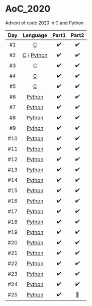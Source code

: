# AoC_2020
Advent of code 2020 in C and Python

| Day   |      Language      |  Part1 | Part2 |
|:----------:|:-------------:|:------:|:------:|
| #1 |  [C](./01_C/) | :heavy_check_mark: | :heavy_check_mark: |
| #2 |  [C](./02_C/) / [Python](./02_Python/) | :heavy_check_mark: | :heavy_check_mark: |
| #3 |  [C](./06_C/) | :heavy_check_mark: | :heavy_check_mark: |
| #4 |  [C](./06_C/) | :heavy_check_mark: | :heavy_check_mark: |
| #5 |  [C](./06_C/) | :heavy_check_mark: | :heavy_check_mark: |
| #6 | [Python](./06_Python/) | :heavy_check_mark: | :heavy_check_mark: |
| #7 | [Python](./07_Python/) | :heavy_check_mark: | :heavy_check_mark: |
| #8 | [Python](./08_Python/) | :heavy_check_mark: | :heavy_check_mark: |
| #9 | [Python](./09_Python/) | :heavy_check_mark: | :heavy_check_mark: |
| #10 | [Python](./10_Python/) | :heavy_check_mark: | :heavy_check_mark: |
| #11 | [Python](./11_Python/) | :heavy_check_mark: | :heavy_check_mark: |
| #12 | [Python](./12_Python/) | :heavy_check_mark: | :heavy_check_mark: |
| #13 | [Python](./13_Python/) | :heavy_check_mark: | :heavy_check_mark: |
| #14 | [Python](./14_Python/) | :heavy_check_mark: | :heavy_check_mark: |
| #15 | [Python](./15_Python/) | :heavy_check_mark: | :heavy_check_mark: |
| #16 | [Python](./16_Python/) | :heavy_check_mark: | :heavy_check_mark: |
| #17 | [Python](./17_Python/) | :heavy_check_mark: | :heavy_check_mark: |
| #18 | [Python](./18_Python/) | :heavy_check_mark: | :heavy_check_mark: |
| #19 | [Python](./19_Python/) | :heavy_check_mark: | :heavy_check_mark: |
| #20 | [Python](./20_Python/) | :heavy_check_mark: | :heavy_check_mark: |
| #21 | [Python](./21_Python/) | :heavy_check_mark: | :heavy_check_mark: |
| #22 | [Python](./22_Python/) | :heavy_check_mark: | :heavy_check_mark: |
| #23 | [Python](./23_Python/) | :heavy_check_mark: | :heavy_check_mark: |
| #24 | [Python](./24_Python/) | :heavy_check_mark: | :heavy_check_mark: |
| #25 | [Python](./25_Python/) | :heavy_check_mark: | :gift: |
